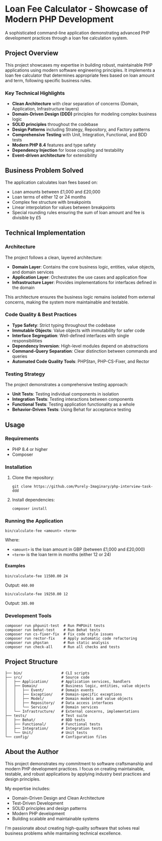 # Loan Fee Calculator - Showcase of Modern PHP Development

A sophisticated command-line application demonstrating advanced PHP development practices through a loan fee calculation system.

## Project Overview

This project showcases my expertise in building robust, maintainable PHP applications using modern software engineering principles. It implements a loan fee calculator that determines appropriate fees based on loan amount and term, following specific business rules.

### Key Technical Highlights

- **Clean Architecture** with clear separation of concerns (Domain, Application, Infrastructure layers)
- **Domain-Driven Design (DDD)** principles for modeling complex business logic
- **SOLID principles** throughout the codebase
- **Design Patterns** including Strategy, Repository, and Factory patterns
- **Comprehensive Testing** with Unit, Integration, Functional, and BDD tests
- **Modern PHP 8.4** features and type safety
- **Dependency Injection** for loose coupling and testability
- **Event-driven architecture** for extensibility

## Business Problem Solved

The application calculates loan fees based on:

- Loan amounts between £1,000 and £20,000
- Loan terms of either 12 or 24 months
- Complex fee structure with breakpoints
- Linear interpolation for values between breakpoints
- Special rounding rules ensuring the sum of loan amount and fee is divisible by £5

## Technical Implementation

### Architecture

The project follows a clean, layered architecture:

- **Domain Layer**: Contains the core business logic, entities, value objects, and domain services
- **Application Layer**: Orchestrates the use cases and application flow
- **Infrastructure Layer**: Provides implementations for interfaces defined in the domain

This architecture ensures the business logic remains isolated from external concerns, making the system more maintainable and testable.

### Code Quality & Best Practices

- **Type Safety**: Strict typing throughout the codebase
- **Immutable Objects**: Value objects with immutability for safer code
- **Interface Segregation**: Well-defined interfaces with single responsibilities
- **Dependency Inversion**: High-level modules depend on abstractions
- **Command-Query Separation**: Clear distinction between commands and queries
- **Automated Code Quality Tools**: PHPStan, PHP-CS-Fixer, and Rector

### Testing Strategy

The project demonstrates a comprehensive testing approach:

- **Unit Tests**: Testing individual components in isolation
- **Integration Tests**: Testing interactions between components
- **Functional Tests**: Testing application functionality as a whole
- **Behavior-Driven Tests**: Using Behat for acceptance testing

## Usage

### Requirements

- PHP 8.4 or higher
- Composer

### Installation

1. Clone the repository:
   ```
   git clone https://github.com/Purely-Imaginary/php-interview-task-ddd
   ```

2. Install dependencies:
   ```
   composer install
   ```

### Running the Application

```
bin/calculate-fee <amount> <term>
```

Where:
- `<amount>` is the loan amount in GBP (between £1,000 and £20,000)
- `<term>` is the loan term in months (either 12 or 24)

#### Examples

```
bin/calculate-fee 11500.00 24
```
Output: `460.00`

```
bin/calculate-fee 19250.00 12
```
Output: `385.00`

### Development Tools

```
composer run phpunit-test  # Run PHPUnit tests
composer run behat-test    # Run Behat tests
composer run cs-fixer-fix  # Fix code style issues
composer run rector-fix    # Apply automatic code refactoring
composer run phpstan       # Run static analysis
composer run check-all     # Run all checks and tests
```

## Project Structure

```
├── bin/                  # CLI scripts
├── src/                  # Source code
│   ├── Application/      # Application services, handlers
│   ├── Domain/           # Business logic, entities, value objects
│   │   ├── Event/        # Domain events
│   │   ├── Exception/    # Domain-specific exceptions
│   │   ├── Model/        # Domain models and value objects
│   │   ├── Repository/   # Data access interfaces
│   │   └── Service/      # Domain services
│   └── Infrastructure/   # External concerns, implementations
├── tests/                # Test suite
│   ├── Behat/            # BDD tests
│   ├── Functional/       # Functional tests
│   ├── Integration/      # Integration tests
│   └── Unit/             # Unit tests
└── config/               # Configuration files
```

## About the Author

This project demonstrates my commitment to software craftsmanship and modern PHP development practices. I focus on creating maintainable, testable, and robust applications by applying industry best practices and design principles.

My expertise includes:
- Domain-Driven Design and Clean Architecture
- Test-Driven Development
- SOLID principles and design patterns
- Modern PHP development
- Building scalable and maintainable systems

I'm passionate about creating high-quality software that solves real business problems while maintaining technical excellence.
